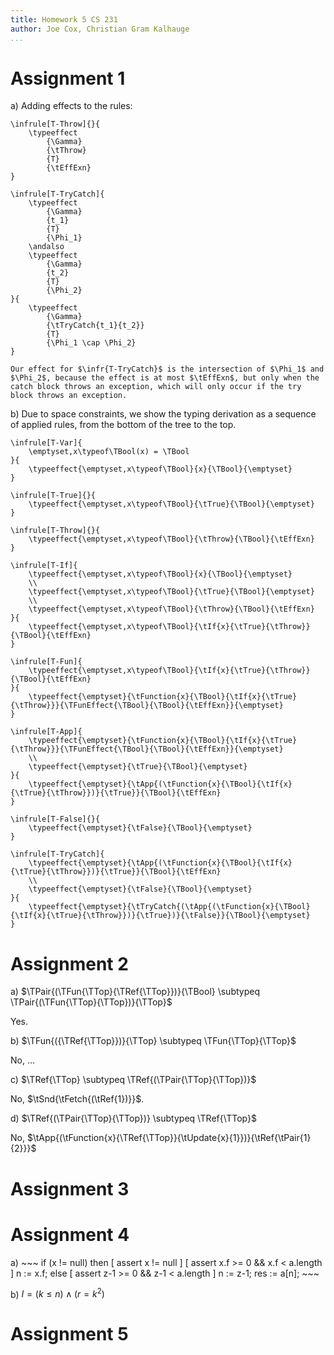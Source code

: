 ```yaml
---
title: Homework 5 CS 231
author: Joe Cox, Christian Gram Kalhauge
...
```



# Assignment 1

a)  Adding effects to the rules:
    
    \infrule[T-Throw]{}{
        \typeeffect
            {\Gamma}
            {\tThrow}
            {T}
            {\tEffExn}
    }

    \infrule[T-TryCatch]{
        \typeeffect
            {\Gamma}
            {t_1}
            {T}
            {\Phi_1}
        \andalso
        \typeeffect
            {\Gamma}
            {t_2}
            {T}
            {\Phi_2}
    }{
        \typeeffect
            {\Gamma}
            {\tTryCatch{t_1}{t_2}}
            {T}
            {\Phi_1 \cap \Phi_2}
    }

    Our effect for $\infr{T-TryCatch}$ is the intersection of $\Phi_1$ and $\Phi_2$, because the effect is at most $\tEffExn$, but only when the catch block throws an exception, which will only occur if the try block throws an exception.

b) Due to space constraints, we show the typing derivation as a sequence of applied rules, from the bottom of the tree to the top.

    \infrule[T-Var]{
        \emptyset,x\typeof\TBool(x) = \TBool
    }{
        \typeeffect{\emptyset,x\typeof\TBool}{x}{\TBool}{\emptyset}
    }

    \infrule[T-True]{}{
        \typeeffect{\emptyset,x\typeof\TBool}{\tTrue}{\TBool}{\emptyset}
    }

    \infrule[T-Throw]{}{
        \typeeffect{\emptyset,x\typeof\TBool}{\tThrow}{\TBool}{\tEffExn}
    }

    \infrule[T-If]{
        \typeeffect{\emptyset,x\typeof\TBool}{x}{\TBool}{\emptyset}
        \\
        \typeeffect{\emptyset,x\typeof\TBool}{\tTrue}{\TBool}{\emptyset}
        \\
        \typeeffect{\emptyset,x\typeof\TBool}{\tThrow}{\TBool}{\tEffExn}
    }{
        \typeeffect{\emptyset,x\typeof\TBool}{\tIf{x}{\tTrue}{\tThrow}}{\TBool}{\tEffExn}
    }

    \infrule[T-Fun]{
        \typeeffect{\emptyset,x\typeof\TBool}{\tIf{x}{\tTrue}{\tThrow}}{\TBool}{\tEffExn}
    }{
        \typeeffect{\emptyset}{\tFunction{x}{\TBool}{\tIf{x}{\tTrue}{\tThrow}}}{\TFunEffect{\TBool}{\TBool}{\tEffExn}}{\emptyset}
    }

    \infrule[T-App]{
        \typeeffect{\emptyset}{\tFunction{x}{\TBool}{\tIf{x}{\tTrue}{\tThrow}}}{\TFunEffect{\TBool}{\TBool}{\tEffExn}}{\emptyset}
        \\
        \typeeffect{\emptyset}{\tTrue}{\TBool}{\emptyset}
    }{
        \typeeffect{\emptyset}{\tApp{(\tFunction{x}{\TBool}{\tIf{x}{\tTrue}{\tThrow}})}{\tTrue}}{\TBool}{\tEffExn}
    }

    \infrule[T-False]{}{
        \typeeffect{\emptyset}{\tFalse}{\TBool}{\emptyset}
    }

    \infrule[T-TryCatch]{
        \typeeffect{\emptyset}{\tApp{(\tFunction{x}{\TBool}{\tIf{x}{\tTrue}{\tThrow}})}{\tTrue}}{\TBool}{\tEffExn}
        \\
        \typeeffect{\emptyset}{\tFalse}{\TBool}{\emptyset}
    }{
        \typeeffect{\emptyset}{\tTryCatch{(\tApp{(\tFunction{x}{\TBool}{\tIf{x}{\tTrue}{\tThrow}})}{\tTrue})}{\tFalse}}{\TBool}{\emptyset}
    }

# Assignment 2

a) $\TPair{(\TFun{\TTop}{\TRef{\TTop}})}{\TBool} \subtypeq \TPair{(\TFun{\TTop}{\TTop})}{\TTop}$

   Yes.

b) $\TFun{({\TRef{\TTop}})}{\TTop} \subtypeq \TFun{\TTop}{\TTop}$

   No, ...

c) $\TRef{\TTop} \subtypeq \TRef{(\TPair{\TTop}{\TTop})}$
   
   No, $\tSnd{\tFetch{(\tRef{1})}}$.

d) $\TRef{(\TPair{\TTop}{\TTop})} \subtypeq \TRef{\TTop}$

   No, $\tApp{(\tFunction{x}{\TRef{\TTop}}{\tUpdate{x}{1}})}{\tRef{\tPair{1}{2}}}$

# Assignment 3

# Assignment 4

a)  ~~~
    if (x != null) then
      [ assert x != null ]
      [ assert x.f >= 0 && x.f < a.length ]
      n := x.f;
    else
      [ assert z-1 >= 0 && z-1 < a.length ]
      n := z-1;
    res := a[n];
    ~~~

b)  $I = (k \leq n) \land (r = k^2)$

# Assignment 5
